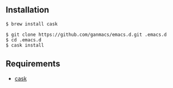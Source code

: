 ## Installation

```
$ brew install cask
```

```
$ git clone https://github.com/ganmacs/emacs.d.git .emacs.d
$ cd .emacs.d
$ cask install
```

## Requirements

* [cask](https://github.com/cask/cask)

